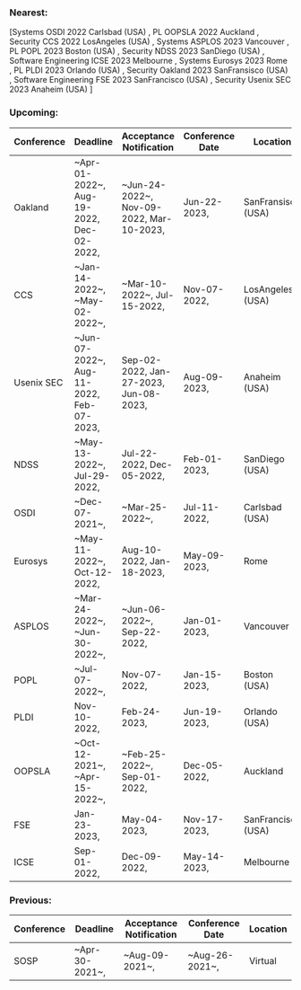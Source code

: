 ### Nearest:
[Systems OSDI 2022 Carlsbad (USA)
, PL OOPSLA 2022 Auckland
, Security CCS 2022 LosAngeles (USA)
, Systems ASPLOS 2023 Vancouver
, PL POPL 2023 Boston (USA)
, Security NDSS 2023 SanDiego (USA)
, Software Engineering ICSE 2023 Melbourne
, Systems Eurosys 2023 Rome
, PL PLDI 2023 Orlando (USA)
, Security Oakland 2023 SanFransisco (USA)
, Software Engineering FSE 2023 SanFrancisco (USA)
, Security Usenix SEC 2023 Anaheim (USA)
]
### Upcoming:
| Conference | Deadline | Acceptance Notification | Conference Date | Location |
| --- | --- | --- | --- | --- |
| Oakland | ~Apr-01-2022~, Aug-19-2022, Dec-02-2022,  | ~Jun-24-2022~, Nov-09-2022, Mar-10-2023,  | Jun-22-2023,  | SanFransisco (USA) | 
| CCS | ~Jan-14-2022~, ~May-02-2022~,  | ~Mar-10-2022~, Jul-15-2022,  | Nov-07-2022,  | LosAngeles (USA) | 
| Usenix SEC | ~Jun-07-2022~, Aug-11-2022, Feb-07-2023,  | Sep-02-2022, Jan-27-2023, Jun-08-2023,  | Aug-09-2023,  | Anaheim (USA) | 
| NDSS | ~May-13-2022~, Jul-29-2022,  | Jul-22-2022, Dec-05-2022,  | Feb-01-2023,  | SanDiego (USA) | 
| OSDI | ~Dec-07-2021~,  | ~Mar-25-2022~,  | Jul-11-2022,  | Carlsbad (USA) | 
| Eurosys | ~May-11-2022~, Oct-12-2022,  | Aug-10-2022, Jan-18-2023,  | May-09-2023,  | Rome | 
| ASPLOS | ~Mar-24-2022~, ~Jun-30-2022~,  | ~Jun-06-2022~, Sep-22-2022,  | Jan-01-2023,  | Vancouver | 
| POPL | ~Jul-07-2022~,  | Nov-07-2022,  | Jan-15-2023,  | Boston (USA) | 
| PLDI | Nov-10-2022,  | Feb-24-2023,  | Jun-19-2023,  | Orlando (USA) | 
| OOPSLA | ~Oct-12-2021~, ~Apr-15-2022~,  | ~Feb-25-2022~, Sep-01-2022,  | Dec-05-2022,  | Auckland | 
| FSE | Jan-23-2023,  | May-04-2023,  | Nov-17-2023,  | SanFrancisco (USA) | 
| ICSE | Sep-01-2022,  | Dec-09-2022,  | May-14-2023,  | Melbourne | 

### Previous:
| Conference | Deadline | Acceptance Notification | Conference Date | Location |
| --- | --- | --- | --- | --- |
| SOSP | ~Apr-30-2021~,  | ~Aug-09-2021~,  | ~Aug-26-2021~,  | Virtual|
